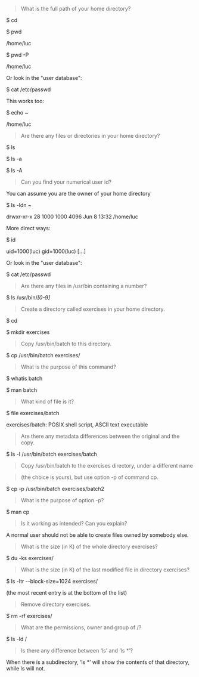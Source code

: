 > What is the full path of your home directory?

$ cd

$ pwd 

/home/luc

$ pwd -P

/home/luc


Or look in the "user database":

$ cat /etc/passwd


This works too:

$ echo ~

/home/luc


> Are there any files or directories in your home directory?

$ ls

$ ls -a

$ ls -A 


> Can you find your numerical user id?

You can assume you are the owner of your home directory

$ ls -ldn ~

drwxr-xr-x 28 1000 1000 4096 Jun  8 13:32 /home/luc


More direct ways:

$ id

uid=1000(luc) gid=1000(luc) [...]


Or look in the "user database":

$ cat /etc/passwd


> Are there any files in /usr/bin containing a number?

$ ls /usr/bin/*[0-9]*


> Create a directory called exercises in your home directory.

$ cd

$ mkdir exercises


> Copy /usr/bin/batch to this directory.

$ cp /usr/bin/batch exercises/


> What is the purpose of this command?

$ whatis batch

$ man batch


> What kind of file is it?

$ file exercises/batch

exercises/batch: POSIX shell script, ASCII text executable


> Are there any metadata differences between the original and the copy.

$ ls -l /usr/bin/batch exercises/batch


> Copy /usr/bin/batch to the exercises directory, under a different name

> (the choice is yours), but use option -p of command cp.


$ cp -p /usr/bin/batch exercises/batch2


> What is the purpose of option -p? 

$ man cp


> Is it working as intended? Can you explain?

A normal user should not be able to create files owned by somebody else.


> What is the size (in K) of the whole directory exercises?

$ du -ks exercises/


> What is the size (in K) of the last modified file in directory exercises?

$ ls -ltr --block-size=1024 exercises/

(the most recent entry is at the bottom of the list)


> Remove directory exercises.

$ rm -rf exercises/


> What are the permissions, owner and group of /?

$ ls -ld /


> Is there any difference between ‘ls’ and ‘ls *’?

When there is a subdirectory, ‘ls *’ will show the contents of that directory, while ls will not.